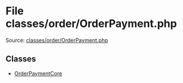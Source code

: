 File classes/order/OrderPayment.php
=========

Source: [classes/order/OrderPayment.php](https://github.com/PrestaShop/PrestaShop/blob/1.6.1.2/classes/order/OrderPayment.php)


Classes
-------

* [OrderPaymentCore](class.OrderPaymentCore.md)

